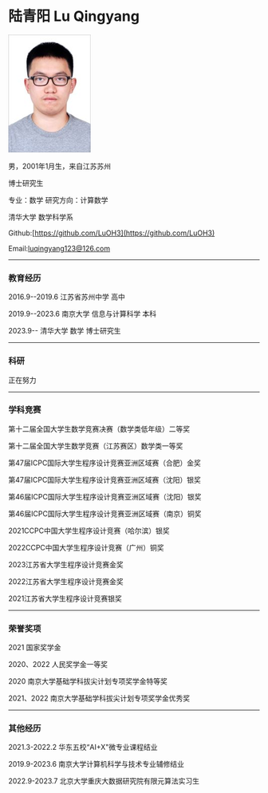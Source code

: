 # 陆青阳 Lu Qingyang

![](./lqy.jpg)

男，2001年1月生，来自江苏苏州

博士研究生

专业：数学  研究方向：计算数学

清华大学 数学科学系

Github:[https://github.com/LuOH3](https://github.com/LuOH3)

Email:luqingyang123@126.com

---
### 教育经历

2016.9--2019.6 江苏省苏州中学 高中

2019.9--2023.6 南京大学 信息与计算科学 本科

2023.9-- 清华大学 数学 博士研究生

---
### 科研

正在努力

---
### 学科竞赛

第十二届全国大学生数学竞赛决赛（数学类低年级）二等奖

第十二届全国大学生数学竞赛（江苏赛区）数学类一等奖

第47届ICPC国际大学生程序设计竞赛亚洲区域赛（合肥）金奖

第47届ICPC国际大学生程序设计竞赛亚洲区域赛（沈阳）银奖

第46届ICPC国际大学生程序设计竞赛亚洲区域赛（沈阳）银奖

第46届ICPC国际大学生程序设计竞赛亚洲区域赛（南京）铜奖

2021CCPC中国大学生程序设计竞赛（哈尔滨）银奖

2022CCPC中国大学生程序设计竞赛（广州）铜奖

2023江苏省大学生程序设计竞赛金奖

2022江苏省大学生程序设计竞赛金奖

2021江苏省大学生程序设计竞赛银奖

---
### 荣誉奖项

2021 国家奖学金

2020、2022 人民奖学金一等奖

2020 南京大学基础学科拔尖计划专项奖学金特等奖

2021、2022 南京大学基础学科拔尖计划专项奖学金优秀奖

---
### 其他经历

2021.3-2022.2 华东五校“AI+X"微专业课程结业

2019.9-2023.6 南京大学计算机科学与技术专业辅修结业

2022.9-2023.7 北京大学重庆大数据研究院有限元算法实习生